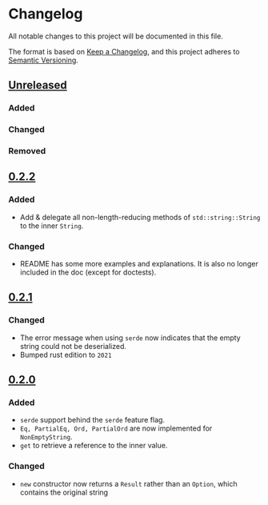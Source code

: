 # Changelog
All notable changes to this project will be documented in this file.

The format is based on [Keep a Changelog](https://keepachangelog.com/en/1.0.0/),
and this project adheres to [Semantic Versioning](https://semver.org/spec/v2.0.0.html).

## [Unreleased]
### Added

### Changed

### Removed

## [0.2.2]
### Added
* Add & delegate all non-length-reducing methods of `std::string::String` to the inner `String`.

### Changed
* README has some more examples and explanations. It is also no longer included in the doc (except for doctests).

## [0.2.1]
### Changed
* The error message when using `serde` now indicates that the empty string could not be deserialized.
* Bumped rust edition to `2021`

## [0.2.0]
### Added
* `serde` support behind the `serde` feature flag.
* `Eq, PartialEq, Ord, PartialOrd` are now implemented for `NonEmptyString`.
* `get` to retrieve a reference to the inner value.

### Changed
* `new` constructor now returns a `Result` rather than an `Option`, which contains the original string 

[Unreleased]: https://github.com/MidasLamb/non-empty-string/v0.2.2...HEAD
[0.2.2]: https://github.com/MidasLamb/non-empty-string/compare/v0.2.1...v0.2.2
[0.2.1]: https://github.com/MidasLamb/non-empty-string/compare/v0.2.0...v0.2.1
[0.2.0]: https://github.com/MidasLamb/non-empty-string/compare/v0.1.0...v0.2.0
